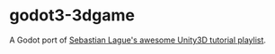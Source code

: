 # godot3-3dgame
A Godot port of [Sebastian Lague's awesome Unity3D tutorial playlist](https://www.youtube.com/playlist?list=PLFt_AvWsXl0ctd4dgE1F8g3uec4zKNRV0).
